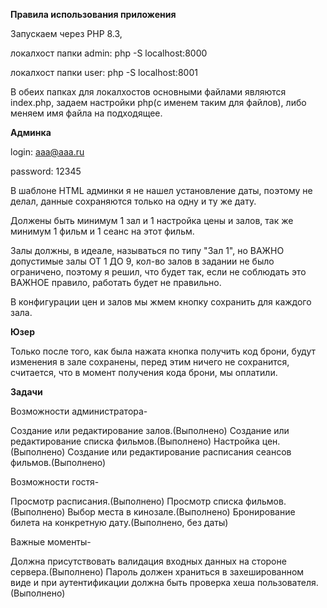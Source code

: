 **Правила использования приложения**

Запускаем через PHP 8.3, 

локалхост папки admin: php -S localhost:8000

локалхост папки user: php -S localhost:8001

В обеих папках для локалхостов основными файлами являются index.php, задаем настройки php(с именем таким для файлов), либо меняем имя файла на подходящее.

**Админка**

login: aaa@aaa.ru

password: 12345

В шаблоне HTML админки я не нашел установление даты, поэтому не делал, данные сохраняются только на одну и ту же дату.

Должены быть минимум 1 зал и 1 настройка цены и залов, так же минимум 1 фильм и 1 сеанс на этот фильм.

Залы должны, в идеале, называться по типу "Зал 1", но ВАЖНО допустимые залы ОТ 1 ДО 9, кол-во залов в задании не было ограничено, поэтому я решил, что будет так, если не соблюдать это ВАЖНОЕ правило, работать будет не правильно.

В конфигурации цен и залов мы жмем кнопку сохранить для каждого зала.

**Юзер**

Только после того, как была нажата кнопка получить код брони, будут изменения в зале сохранены, перед этим ничего не сохранится, считается, что в момент получения кода брони, мы оплатили.

**Задачи**

Возможности администратора-

Создание или редактирование залов.(Выполнено)
Создание или редактирование списка фильмов.(Выполнено)
Настройка цен.(Выполнено)
Создание или редактирование расписания сеансов фильмов.(Выполнено)

Возможности гостя-

Просмотр расписания.(Выполнено)
Просмотр списка фильмов.(Выполнено)
Выбор места в кинозале.(Выполнено)
Бронирование билета на конкретную дату.(Выполнено, без даты)

Важные моменты-

Должна присутствовать валидация входных данных на стороне сервера.(Выполнено)
Пароль должен храниться в захешированном виде и при аутентификации должна быть проверка хеша пользователя.(Выполнено)




